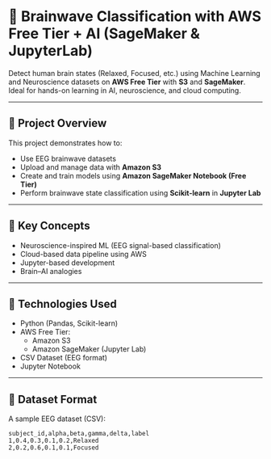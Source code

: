 # 🧠 Brainwave Classification with AWS Free Tier + AI (SageMaker & JupyterLab)

Detect human brain states (Relaxed, Focused, etc.) using Machine Learning and Neuroscience datasets on **AWS Free Tier** with **S3** and **SageMaker**. Ideal for hands-on learning in AI, neuroscience, and cloud computing.

---

## 🚀 Project Overview

This project demonstrates how to:

- Use EEG brainwave datasets
- Upload and manage data with **Amazon S3**
- Create and train models using **Amazon SageMaker Notebook (Free Tier)**
- Perform brainwave state classification using **Scikit-learn** in **Jupyter Lab**

---

## 🧠 Key Concepts

- Neuroscience-inspired ML (EEG signal-based classification)
- Cloud-based data pipeline using AWS
- Jupyter-based development
- Brain–AI analogies

---

## 🧰 Technologies Used

- Python (Pandas, Scikit-learn)
- AWS Free Tier:
  - Amazon S3
  - Amazon SageMaker (Jupyter Lab)
- CSV Dataset (EEG format)
- Jupyter Notebook

---

## 📁 Dataset Format

A sample EEG dataset (CSV):

```csv
subject_id,alpha,beta,gamma,delta,label
1,0.4,0.3,0.1,0.2,Relaxed
2,0.2,0.6,0.1,0.1,Focused
